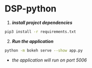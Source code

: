 # DSP-python

1. **_install project dependencies_**
```sh
pip3 install -r requirements.txt
```

2. **_Run the application_**
```sh
python -m bokeh serve --show app.py
```
* *_the application will run on port 5006_*